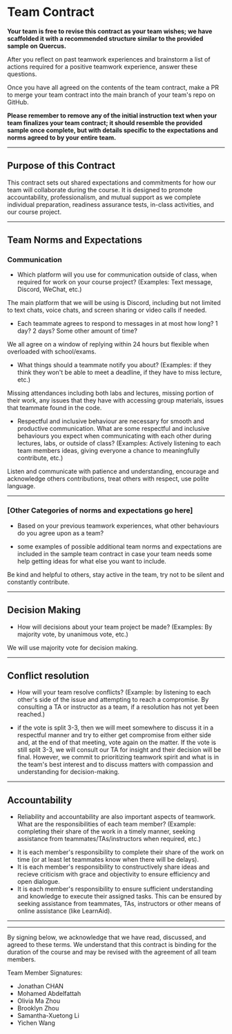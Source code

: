 # Team Contract

**Your team is free to revise this contract as your team wishes; we have scaffolded it with a recommended structure similar to the provided sample on Quercus.**

After you reflect on past teamwork experiences and brainstorm a list of actions required for a positive teamwork experience, answer these questions.

Once you have all agreed on the contents of the team contract, make a PR to merge your team contract into the main branch of your team's repo on GitHub.

**Please remember to remove any of the initial instruction text when your team finalizes your team contract; it should resemble the provided sample once complete, but with details specific to the expectations and norms agreed to by your entire team.**

---
## Purpose of this Contract

This contract sets out shared expectations and commitments for how our team will collaborate during the course. It is designed to promote accountability, professionalism, and mutual support as we complete individual preparation, readiness assurance tests, in-class activities, and our course project.

---
## Team Norms and Expectations

### Communication

* Which platform will you use for communication outside of class, when required for work on your course project? (Examples: Text message, Discord, WeChat, etc.)

The main platform that we will be using is Discord, including but not limited to text chats, voice chats, and screen sharing or video calls if needed.

* Each teammate agrees to respond to messages in at most how long? 1 day? 2 days? Some other amount of time?

We all agree on a window of replying within 24 hours but flexible when overloaded with school/exams.


* What things should a teammate notify you about? (Examples: if they think they won't be able to meet a deadline, if they have to miss lecture, etc.)

Missing attendances including both labs and lectures, missing portion of their work, any issues that they have with accessing group materials, issues that teammate found in the code.


* Respectful and inclusive behaviour are necessary for smooth and productive communication. What are some respectful and inclusive behaviours you expect when communicating with each other during lectures, labs, or outside of class? (Examples: Actively listening to each team members ideas, giving everyone a chance to meaningfully contribute, etc.)

Listen and communicate with patience and understanding, encourage and acknowledge others contributions, treat others with respect, use polite language.


---

### [Other Categories of norms and expectations go here]

* Based on your previous teamwork experiences, what other behaviours do you agree upon as a team?
- some examples of possible additional team norms and expectations are included in the sample team contract in case your team needs some help getting ideas for what else you want to include.

Be kind and helpful to others, stay active in the team, try not to be silent and constantly contribute.


---

## Decision Making

* How will decisions about your team project be made? (Examples: By majority vote, by unanimous vote, etc.)

We will use majority vote for decision making.

---
## Conflict resolution

* How will your team resolve conflicts? (Example: by listening to each other's side of the issue and attempting to reach a compromise. By consulting a TA or instructor as a team, if a resolution has not yet been reached.)

- if the vote is split 3-3, then we will meet somewhere to discuss it in a respectful manner and try to either get compromise from either side and, at the end of that meeting, vote again on the matter. If the vote is still split 3-3, we will consult our TA for insight and their decision will be final. However, we commit to prioritizing teamwork spirit and what is in the team's best interest and to discuss matters with compassion and understanding for decision-making.


---

## Accountability

* Reliability and accountability are also important aspects of teamwork. What are the responsibilities of each team member? (Example: completing their share of the work in a timely manner, seeking assistance from teammates/TAs/instructors when required, etc.)

- It is each member's responsibility to complete their share of the work on time (or at least let teammates know when there will be delays).
- It is each member's responsibility to constructively share ideas and recieve criticism with grace and objectivity to ensure efficiency and open dialogue.
- It is each member's responsibility to ensure sufficient understanding and knowledge to execute their assigned tasks. This can be ensured by seeking assistance from teammates, TAs, instructors or other means of online assistance (like LearnAid).



---

---

By signing below, we acknowledge that we have read, discussed, and agreed to these terms. We understand that this contract is binding for the duration of the course and may be revised with the agreement of all team members.

Team Member Signatures:
- Jonathan CHAN
- Mohamed Abdelfattah
- Olivia Ma Zhou
- Brooklyn Zhou
- Samantha-Xuetong Li
- Yichen Wang
